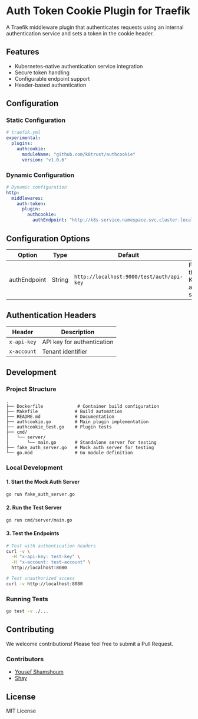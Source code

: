 # Auth Token Cookie Plugin for Traefik

A Traefik middleware plugin that authenticates requests using an internal authentication service and sets a token in the cookie header.

## Features
- Kubernetes-native authentication service integration
- Secure token handling
- Configurable endpoint support
- Header-based authentication

## Configuration

### Static Configuration
```yaml
# traefik.yml
experimental:
  plugins:
    authcookie:
      moduleName: "github.com/k8trust/authcookie"
      version: "v1.0.6"
```

### Dynamic Configuration
```yaml
# Dynamic configuration
http:
  middlewares:
    auth-token:
      plugin:
        authcookie:
          authEndpoint: "http://k8s-service.namespace.svc.cluster.local/central/auth" 
```

## Configuration Options

| Option      | Type   | Default | Description |
|-------------|--------|---------|-------------|
| authEndpoint | String | `http://localhost:9000/test/auth/api-key` | Full URL of the Kubernetes authentication service |

## Authentication Headers

| Header | Description |
|--------|-------------|
| `x-api-key` | API key for authentication |
| `x-account` | Tenant identifier |

## Development

### Project Structure
```
.
├── Dockerfile             # Container build configuration
├── Makefile              # Build automation
├── README.md             # Documentation
├── authcookie.go         # Main plugin implementation
├── authcookie_test.go    # Plugin tests
├── cmd/
│   └── server/
│       └── main.go       # Standalone server for testing
├── fake_auth_server.go   # Mock auth server for testing
└── go.mod                # Go module definition
```

### Local Development

#### 1. Start the Mock Auth Server
```bash
go run fake_auth_server.go
```

#### 2. Run the Test Server
```bash
go run cmd/server/main.go
```

#### 3. Test the Endpoints
```bash
# Test with authentication headers
curl -v \
  -H "x-api-key: test-key" \
  -H "x-account: test-account" \
  http://localhost:8080

# Test unauthorized access
curl -v http://localhost:8080
```

### Running Tests
```bash
go test -v ./...
```

## Contributing

We welcome contributions! Please feel free to submit a Pull Request.

### Contributors
- [Yousef Shamshoum](https://github.com/yousef-shamshoum)
- [Shay](https://github.com/shayktrust)

## License

MIT License